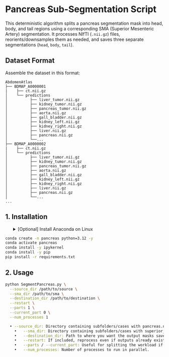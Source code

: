 # Pancreas Sub-Segmentation Script

This deterministic algorithm splits a pancreas segmentation mask into head, body, and tail regions using a corresponding SMA (Superior Mesenteric Artery) segmentation. It processes NIfTI (`.nii.gz`) files, reorients/downsamples them as needed, and saves three separate segmentations (`head`, `body`, `tail`).

## Dataset Format

Assemble the dataset in this format:
```
AbdomenAtlas
├── BDMAP_A0000001
|    ├── ct.nii.gz
│    └── predictions
│          ├── liver_tumor.nii.gz
│          ├── kidney_tumor.nii.gz
│          ├── pancreas_tumor.nii.gz
│          ├── aorta.nii.gz
│          ├── gall_bladder.nii.gz
│          ├── kidney_left.nii.gz
│          ├── kidney_right.nii.gz
│          ├── liver.nii.gz
│          ├── pancreas.nii.gz
│          └──...
├── BDMAP_A0000002
|    ├── ct.nii.gz
│    └── predictions
│          ├── liver_tumor.nii.gz
│          ├── kidney_tumor.nii.gz
│          ├── pancreas_tumor.nii.gz
│          ├── aorta.nii.gz
│          ├── gall_bladder.nii.gz
│          ├── kidney_left.nii.gz
│          ├── kidney_right.nii.gz
│          ├── liver.nii.gz
│          ├── pancreas.nii.gz
│          └──...
...
```

## 1. Installation

<details>
<summary style="margin-left: 25px;">[Optional] Install Anaconda on Linux</summary>
<div style="margin-left: 25px;">
    
```bash
wget https://repo.anaconda.com/archive/Anaconda3-2024.06-1-Linux-x86_64.sh
bash Anaconda3-2024.06-1-Linux-x86_64.sh -b -p ./anaconda3
./anaconda3/bin/conda init
source ~/.bashrc
```
</div>
</details>

```bash
conda create -n pancreas python=3.12 -y
conda activate pancreas
conda install -y ipykernel
conda install -y pip
pip install -r requirements.txt
```

## 2. Usage

```bash
python SegmentPancreas.py \
  --source_dir /path/to/source \
  --sma_dir /path/to/sma \
  --destination_dir /path/to/destination \
  --restart \
  --parts 1 \
  --current_part 0 \
  --num_processes 1

  •	--source_dir: Directory containing subfolders/cases with pancreas.nii.gz.
	•	--sma_dir: Directory containing subfolders/cases with superior_mesenteric_artery.nii.gz.
	•	--destination_dir: Path to where you want the output masks saved.
	•	--restart: If included, reprocess even if outputs already exist.
	•	--parts / --current_part: Useful for splitting the workload if you have many cases and want to run them in chunks.
	•	--num_processes: Number of processes to run in parallel.

